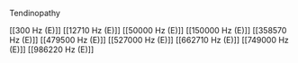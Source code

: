 Tendinopathy

[[300 Hz (E)]]
[[12710 Hz (E)]]
[[50000 Hz (E)]]
[[150000 Hz (E)]]
[[358570 Hz (E)]]
[[479500 Hz (E)]]
[[527000 Hz (E)]]
[[662710 Hz (E)]]
[[749000 Hz (E)]]
[[986220 Hz (E)]]